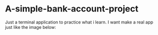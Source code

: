 # A-simple-bank-account-project
Just a terminal application to practice what i learn. I want make a real app just like the image below: 
